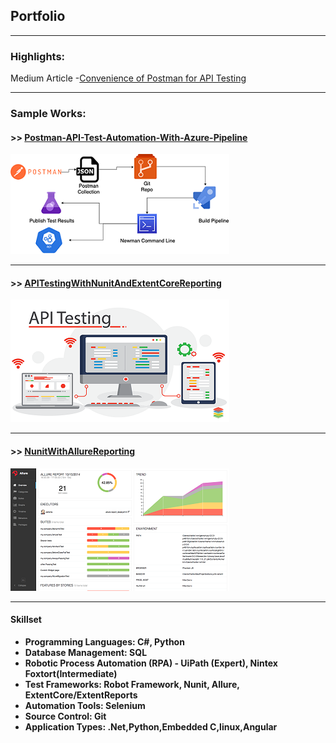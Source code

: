 ## Portfolio

---
### Highlights:

Medium Article -[Convenience of Postman for API Testing](https://medium.com/@ajithgeorgethekkel/convenience-of-postman-for-api-testing-f9b78982c80d) 


---
### Sample Works:

#### >> [Postman-API-Test-Automation-With-Azure-Pipeline](/API-Automation-Postman/)<br>
<img src="images/PostmanInPipeline.png?raw=true"/>

---

#### >> [APITestingWithNunitAndExtentCoreReporting](/APITestingWithNunitAndExtentCoreReporting/)<br>
<img src="images/ApiTestingSample3.png?raw=true"/>

---
#### >> [NunitWithAllureReporting](/NunitWithAllureReporting/)<br>
<img src="images/AllureReportSample3.png?raw=true"/>

---

<!-- ### Category Name 2

- [Project 1 Title](http://example.com/)
- [Project 2 Title](http://example.com/)
- [Project 3 Title](http://example.com/)
- [Project 4 Title](http://example.com/)
- [Project 5 Title](http://example.com/)

---
-->

#### Skillset
- **Programming Languages: C#, Python**
- **Database Management: SQL**
- **Robotic Process Automation (RPA) - UiPath (Expert), Nintex Foxtort(Intermediate)**
- **Test Frameworks: Robot Framework, Nunit, Allure, ExtentCore/ExtentReports**
- **Automation Tools: Selenium**
- **Source Control: Git**
- **Application Types: .Net,Python,Embedded C,linux,Angular**







